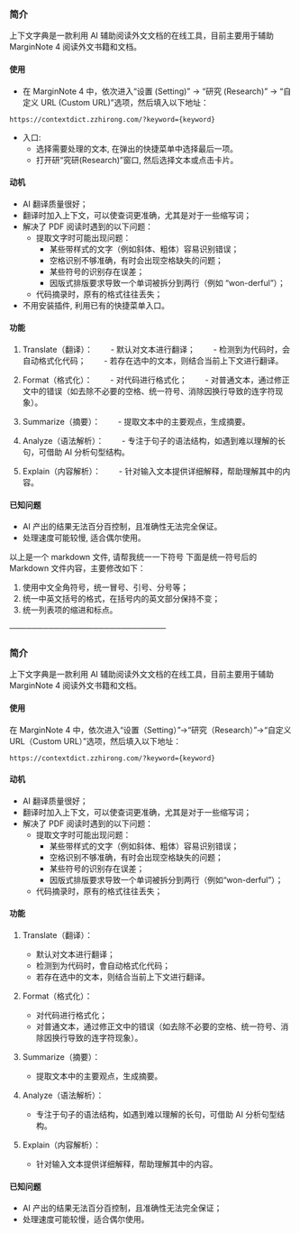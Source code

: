 ### 简介
上下文字典是一款利用 AI 辅助阅读外文文档的在线工具，目前主要用于辅助 MarginNote 4 阅读外文书籍和文档。

#### 使用
- 在 MarginNote 4 中，依次进入“设置 (Setting)” → “研究 (Research)” → “自定义 URL (Custom URL)”选项，然后填入以下地址：
```
https://contextdict.zzhirong.com/?keyword={keyword}

```
- 入口:
    - 选择需要处理的文本, 在弹出的快捷菜单中选择最后一项。
    - 打开研“究研(Research)”窗口, 然后选择文本或点击卡片。


#### 动机
- AI 翻译质量很好；
- 翻译时加入上下文，可以使查词更准确，尤其是对于一些缩写词；
- 解决了 PDF 阅读时遇到的以下问题：
    - 提取文字时可能出现问题：
        - 某些带样式的文字（例如斜体、粗体）容易识别错误；
        - 空格识别不够准确，有时会出现空格缺失的问题；
        - 某些符号的识别存在误差；
        - 因版式排版要求导致一个单词被拆分到两行（例如 “won-derful”）；
    - 代码摘录时，原有的格式往往丢失；
- 不用安装插件, 利用已有的快捷菜单入口。

#### 功能
1. Translate（翻译）：
  - 默认对文本进行翻译；
  - 检测到为代码时，会自动格式化代码；
  - 若存在选中的文本，则结合当前上下文进行翻译。

2. Format（格式化）：
  - 对代码进行格式化；
  - 对普通文本，通过修正文中的错误（如去除不必要的空格、统一符号、消除因换行导致的连字符现象）。

3. Summarize（摘要）：
  - 提取文本中的主要观点，生成摘要。

4. Analyze（语法解析）：
  - 专注于句子的语法结构，如遇到难以理解的长句，可借助 AI 分析句型结构。

5. Explain（内容解析）：
  - 针对输入文本提供详细解释，帮助理解其中的内容。

#### 已知问题
- AI 产出的结果无法百分百控制，且准确性无法完全保证。
- 处理速度可能较慢, 适合偶尔使用。

以上是一个 markdown 文件, 请帮我统一一下符号
下面是统一符号后的 Markdown 文件内容，主要修改如下：
1. 使用中文全角符号，统一冒号、引号、分号等；
2. 统一中英文括号的格式，在括号内的英文部分保持不变；
3. 统一列表项的缩进和标点。

────────────────────────────

### 简介

上下文字典是一款利用 AI 辅助阅读外文文档的在线工具，目前主要用于辅助 MarginNote 4 阅读外文书籍和文档。

#### 使用

在 MarginNote 4 中，依次进入“设置（Setting）”→“研究（Research）”→“自定义 URL（Custom URL）”选项，然后填入以下地址：
```
https://contextdict.zzhirong.com/?keyword={keyword}
```

#### 动机

- AI 翻译质量很好；
- 翻译时加入上下文，可以使查词更准确，尤其是对于一些缩写词；
- 解决了 PDF 阅读时遇到的以下问题：
  - 提取文字时可能出现问题：
    - 某些带样式的文字（例如斜体、粗体）容易识别错误；
    - 空格识别不够准确，有时会出现空格缺失的问题；
    - 某些符号的识别存在误差；
    - 因版式排版要求导致一个单词被拆分到两行（例如“won-derful”）；
  - 代码摘录时，原有的格式往往丢失；

#### 功能

1. Translate（翻译）：
   - 默认对文本进行翻译；
   - 检测到为代码时，會自动格式化代码；
   - 若存在选中的文本，则结合当前上下文进行翻译。

2. Format（格式化）：
   - 对代码进行格式化；
   - 对普通文本，通过修正文中的错误（如去除不必要的空格、统一符号、消除因换行导致的连字符现象）。

3. Summarize（摘要）：
   - 提取文本中的主要观点，生成摘要。

4. Analyze（语法解析）：
   - 专注于句子的语法结构，如遇到难以理解的长句，可借助 AI 分析句型结构。

5. Explain（内容解析）：
   - 针对输入文本提供详细解释，帮助理解其中的内容。

#### 已知问题

- AI 产出的结果无法百分百控制，且准确性无法完全保证；
- 处理速度可能较慢，适合偶尔使用。
